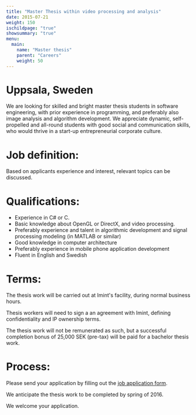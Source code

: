 ```yaml
---
title: "Master Thesis within video processing and analysis"
date: 2015-07-21
weight: 150
ischildpage: "true"
showsummary: "true"
menu:
  main:
    name: "Master thesis"
    parent: "Careers"
    weight: 50
---
```

# Uppsala, Sweden

We are looking for skilled and bright master thesis students in software engineering, with prior experience in programming, and preferably also image analysis and algorithm development. We appreciate dynamic, self-propelled and all-round students with good social and communication skills, who would thrive in a start-up entrepreneurial corporate culture.

# Job definition:

Based on applicants experience and interest, relevant topics can be discussed.

# Qualifications:

- Experience in C# or C.
- Basic knowledge about OpenGL or DirectX, and video processing.
- Preferably experience and talent in algorithmic development and signal processing modeling (in MATLAB or similar)
- Good knowledge in computer architecture
- Preferably experience in mobile phone application development
- Fluent in English and Swedish

# Terms:

The thesis work will be carried out at Imint's facility, during normal business hours.

Thesis workers will need to sign a an agreement with Imint, defining confidentiality and IP ownership terms.

The thesis work will not be remunerated as such, but a successful completion bonus of 25,000 SEK (pre-tax) will be paid for a bachelor thesis work.

# Process:

Please send your application by filling out the [job application form](http://imint.se/about/careers/apply).

We anticipate the thesis work to be completed by spring of 2016.

We welcome your application.
